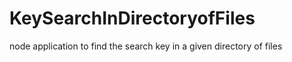 # KeySearchInDirectoryofFiles
node application to find the search key in a given directory of files
